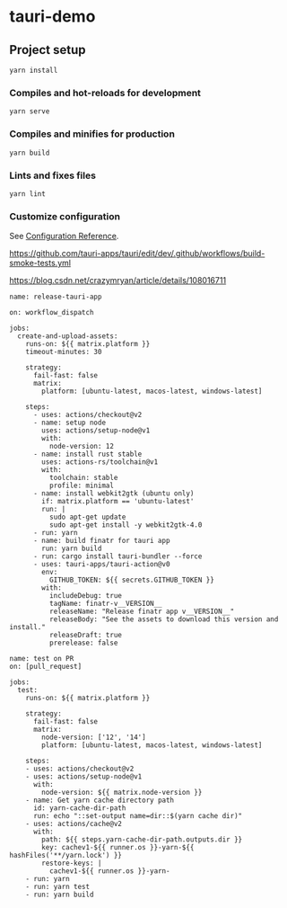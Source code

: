 <!--
 * @Project: 
 * @Remark: 
 * @Author: 邹新许
 * @Date: 2021-02-24 11:02:34
 * @LastEditors: 邹新许
 * @LastEditTime: 2021-02-26 14:50:20
 * @FilePath: /tauri-demo/README.md
-->
# tauri-demo

## Project setup
```
yarn install
```

### Compiles and hot-reloads for development
```
yarn serve
```

### Compiles and minifies for production
```
yarn build
```

### Lints and fixes files
```
yarn lint
```

### Customize configuration
See [Configuration Reference](https://cli.vuejs.org/config/).


https://github.com/tauri-apps/tauri/edit/dev/.github/workflows/build-smoke-tests.yml

https://blog.csdn.net/crazymryan/article/details/108016711

```
name: release-tauri-app

on: workflow_dispatch

jobs:
  create-and-upload-assets:
    runs-on: ${{ matrix.platform }}
    timeout-minutes: 30

    strategy:
      fail-fast: false
      matrix:
        platform: [ubuntu-latest, macos-latest, windows-latest]

    steps:
      - uses: actions/checkout@v2
      - name: setup node
        uses: actions/setup-node@v1
        with:
          node-version: 12
      - name: install rust stable
        uses: actions-rs/toolchain@v1
        with:
          toolchain: stable
          profile: minimal
      - name: install webkit2gtk (ubuntu only)
        if: matrix.platform == 'ubuntu-latest'
        run: |
          sudo apt-get update
          sudo apt-get install -y webkit2gtk-4.0
      - run: yarn
      - name: build finatr for tauri app
        run: yarn build
      - run: cargo install tauri-bundler --force
      - uses: tauri-apps/tauri-action@v0
        env:
          GITHUB_TOKEN: ${{ secrets.GITHUB_TOKEN }}
        with:
          includeDebug: true
          tagName: finatr-v__VERSION__
          releaseName: "Release finatr app v__VERSION__"
          releaseBody: "See the assets to download this version and install."
          releaseDraft: true
          prerelease: false

```

```
name: test on PR
on: [pull_request]

jobs:
  test:
    runs-on: ${{ matrix.platform }}

    strategy:
      fail-fast: false
      matrix:
        node-version: ['12', '14']
        platform: [ubuntu-latest, macos-latest, windows-latest]

    steps:
    - uses: actions/checkout@v2
    - uses: actions/setup-node@v1
      with:
        node-version: ${{ matrix.node-version }}
    - name: Get yarn cache directory path
      id: yarn-cache-dir-path
      run: echo "::set-output name=dir::$(yarn cache dir)"
    - uses: actions/cache@v2
      with:
        path: ${{ steps.yarn-cache-dir-path.outputs.dir }}
        key: cachev1-${{ runner.os }}-yarn-${{ hashFiles('**/yarn.lock') }}
        restore-keys: |
          cachev1-${{ runner.os }}-yarn-
    - run: yarn
    - run: yarn test
    - run: yarn build

```
